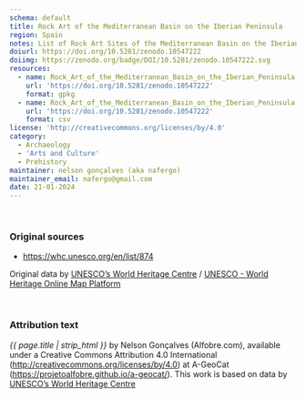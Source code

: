 ```yaml
---
schema: default
title: Rock Art of the Mediterranean Basin on the Iberian Peninsula
region: Spain
notes: List of Rock Art Sites of the Mediterranean Basin on the Iberian Peninsula from UNESCO World Heritage website.
doiurl: https://doi.org/10.5281/zenodo.10547222
doiimg: https://zenodo.org/badge/DOI/10.5281/zenodo.10547222.svg
resources:
  - name: Rock_Art_of_the_Mediterranean_Basin_on_the_Iberian_Peninsula.gpkg
    url: 'https://doi.org/10.5281/zenodo.10547222'
    format: gpkg
  - name: Rock_Art_of_the_Mediterranean_Basin_on_the_Iberian_Peninsula.csv
    url: 'https://doi.org/10.5281/zenodo.10547222'
    format: csv
license: 'http://creativecommons.org/licenses/by/4.0'
category:
  - Archaeology
  - 'Arts and Culture'
  - Prehistory
maintainer: nelson gonçalves (aka nafergo)
maintainer_email: nafergo@gmail.com
date: 21-01-2024
---
```



<br />


### Original sources
* https://whc.unesco.org/en/list/874

Original data by [UNESCO’s World Heritage Centre](https://whc.unesco.org/) / [UNESCO - World Heritage Online Map Platform](https://whc.unesco.org/en/list/)


<br />


### Attribution text
*{{ page.title | strip_html }}* by Nelson Gonçalves (Alfobre.com), available under a Creative Commons Attribution 4.0 International (http://creativecommons.org/licenses/by/4.0) at A-GeoCat (https://projetoalfobre.github.io/a-geocat/). This work is based on data by [UNESCO’s World Heritage Centre](https://whc.unesco.org/)
